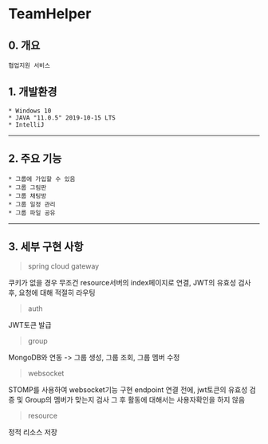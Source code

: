 
# TeamHelper

## 0. 개요

    협업지원 서비스

## 1. 개발환경
    * Windows 10
    * JAVA "11.0.5" 2019-10-15 LTS
    * IntelliJ

----

## 2. 주요 기능
    * 그룹에 가입할 수 있음
    * 그룹 그림판
    * 그룹 채팅방
    * 그룹 일정 관리
    * 그룹 파일 공유

___

## 3. 세부 구현 사항
> spring cloud gateway

쿠키가 없을 경우 무조건 resource서버의 index페이지로 연결, JWT의 유효성 검사 후, 요청에 대해 적절히 라우팅

> auth

JWT토큰 발급

> group

MongoDB와 연동 -> 그룹 생성, 그룹 조회, 그룹 멤버 수정

> websocket

STOMP를 사용하여 websocket기능 구현
endpoint 연결 전에, jwt토큰의 유효성 검증 및 Group의 멤버가 맞는지 검사
그 후 활동에 대해서는 사용자확인을 하지 않음

> resource

정적 리소스 저장
